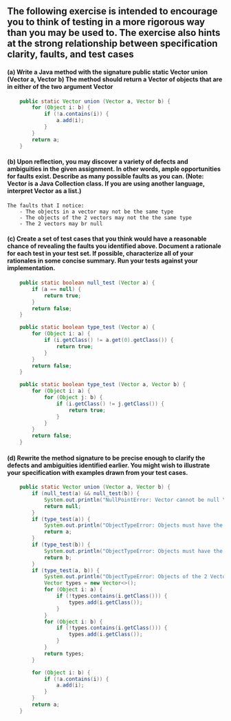 ## The following exercise is intended to encourage you to think of testing in a more rigorous way than you may be used to. The exercise also hints at the strong relationship between specification clarity, faults, and test cases

#### (a) Write a Java method with the signature public static Vector union (Vector a, Vector b) The method should return a Vector of objects that are in either of the two argument Vector

```java
    public static Vector union (Vector a, Vector b) {
        for (Object i: b) {
            if (!a.contains(i)) {
                a.add(i);
            }
        }
        return a;
    }
```


#### (b) Upon reflection, you may discover a variety of defects and ambiguities in the given assignment. In other words, ample opportunities for faults exist. Describe as many possible faults as you can. (Note: Vector is a Java Collection class. If you are using another language, interpret Vector as a list.)

    The faults that I notice:
        - The objects in a vector may not be the same type
        - The objects of the 2 vectors may not the the same type
        - The 2 vectors may br null


#### (c) Create a set of test cases that you think would have a reasonable chance of revealing the faults you identified above. Document a rationale for each test in your test set. If possible, characterize all of your rationales in some concise summary. Run your tests against your implementation.

```java
    public static boolean null_test (Vector a) {
        if (a == null) {
            return true;
        }
        return false;
    }
```

```java
    public static boolean type_test (Vector a) {
        for (Object i: a) {
            if (i.getClass() != a.get(0).getClass()) {
                return true;
            }
        }
        return false;
    }
```

```java
    public static boolean type_test (Vector a, Vector b) {
        for (Object i: a) {
            for (Object j: b) {
                if (i.getClass() != j.getClass()) {
                    return true;
                }
            }
        }
        return false;
    }
```
#### (d) Rewrite the method signature to be precise enough to clarify the defects and ambiguities identified earlier. You might wish to illustrate your specification with examples drawn from your test cases.

```java
    public static Vector union (Vector a, Vector b) {
        if (null_test(a) && null_test(b)) {
            System.out.println("NullPointError: Vector cannot be null \n a and/or b is");
            return null;
        } 
        if (type_test(a)) {
            System.out.println("ObjectTypeError: Objects must have the same type \n a is");
            return a;
        }
        if (type_test(b)) {
            System.out.println("ObjectTypeError: Objects must have the same type \n b is");
            return b;
        }
        if (type_test(a, b)) {
            System.out.println("ObjectTypeError: Objects of the 2 Vector must have the same type");
            Vector types = new Vector<>();
            for (Object i: a) {
                if (!types.contains(i.getClass())) {
                    types.add(i.getClass());
                }
            }
            for (Object i: b) {
                if (!types.contains(i.getClass())) {
                    types.add(i.getClass());
                }
            }
            return types;
        }

        for (Object i: b) {
            if (!a.contains(i)) {
                a.add(i);
            }
        }
        return a;
    }
```